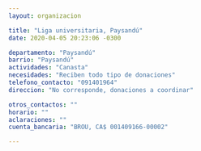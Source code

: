 ```yaml
---
layout: organizacion

title: "Liga universitaria, Paysandú"
date: 2020-04-05 20:23:06 -0300

departamento: "Paysandú"
barrio: "Paysandú"
actividades: "Canasta"
necesidades: "Reciben todo tipo de donaciones"
telefono_contacto: "091401964"
direccion: "No corresponde, donaciones a coordinar"

otros_contactos: ""
horario: ""
aclaraciones: ""
cuenta_bancaria: "BROU, CA$ 001409166-00002"

---
```

